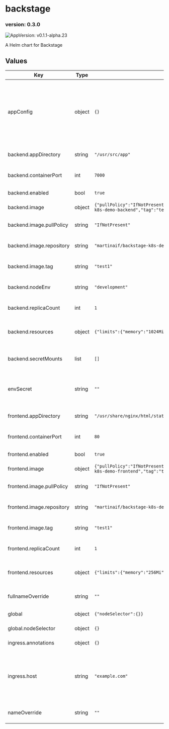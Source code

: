 # backstage

### version: 0.3.0<!-- x-release-please-version -->

![AppVersion: v0.1.1-alpha.23](https://img.shields.io/badge/AppVersion-v0.1.1--alpha.23-informational?style=flat-square)

A Helm chart for Backstage

## Values

| Key | Type | Default | Description |
|-----|------|---------|-------------|
| appConfig | object | `{}` | Additional configurations to override the `app-config.yaml` in the backend.              These configurations will be written to `app-config.local.yaml` in the `backend.appDirectory`. |
| backend.appDirectory | string | `"/usr/src/app"` | The working directory where the backend is served. |
| backend.containerPort | int | `7000` | The port the backend is listening on insie the container. |
| backend.enabled | bool | `true` | Whether to enable the backend deployment. |
| backend.image | object | `{"pullPolicy":"IfNotPresent","repository":"martinaif/backstage-k8s-demo-backend","tag":"test1"}` | Image settings for the backend. |
| backend.image.pullPolicy | string | `"IfNotPresent"` | The ImagePullPolicy to apply to the backend deployment. |
| backend.image.repository | string | `"martinaif/backstage-k8s-demo-backend"` | The repository where the backend image is hosted. |
| backend.image.tag | string | `"test1"` | The tag to pull from the repository for the backend image. |
| backend.nodeEnv | string | `"development"` | The NODE_ENV to set inside the backend deployment. |
| backend.replicaCount | int | `1` | The number of backend replicas to run. |
| backend.resources | object | `{"limits":{"memory":"1024Mi"},"requests":{"memory":"512Mi"}}` | Resource requests/limits to apply to the backend deployment. |
| backend.secretMounts | list | `[]` | Additional secrets to mount as files inside the backend deployment. |
| envSecret | string | `""` | An optional secret containing values to be mounted in the pods as environment variables. |
| frontend.appDirectory | string | `"/usr/share/nginx/html/static"` | The directory where the frontend contents are being served. |
| frontend.containerPort | int | `80` | The port the frontend is listening on inside the container. |
| frontend.enabled | bool | `true` | Whether to enable the frontend deployment. |
| frontend.image | object | `{"pullPolicy":"IfNotPresent","repository":"martinaif/backstage-k8s-demo-frontend","tag":"test1"}` | Image settings for the frontend. |
| frontend.image.pullPolicy | string | `"IfNotPresent"` | The ImagePullPolicy to apply to the frontend deployment. |
| frontend.image.repository | string | `"martinaif/backstage-k8s-demo-frontend"` | The repository where the frontend image is hosted. |
| frontend.image.tag | string | `"test1"` | The tag to pull from the repository for the frontend image. |
| frontend.replicaCount | int | `1` | The number of replicas to run of the frontend. |
| frontend.resources | object | `{"limits":{"memory":"256Mi"},"requests":{"memory":"128Mi"}}` | Resource requests/limits to apply to the frontend deployment. |
| fullnameOverride | string | `""` | Override the default full name generated for resources. |
| global | object | `{"nodeSelector":{}}` | Global settings for the deployments. |
| global.nodeSelector | object | `{}` | The node selector to apply to deployments. |
| ingress.annotations | object | `{}` | Annotations to apply to the ingress. |
| ingress.host | string | `"example.com"` | The hostname to route to the backstage deployments. By default, `/api` is routed to the backend                 and all other requests to the frontend. |
| nameOverride | string | `""` | Override the default name generated for resources. |

